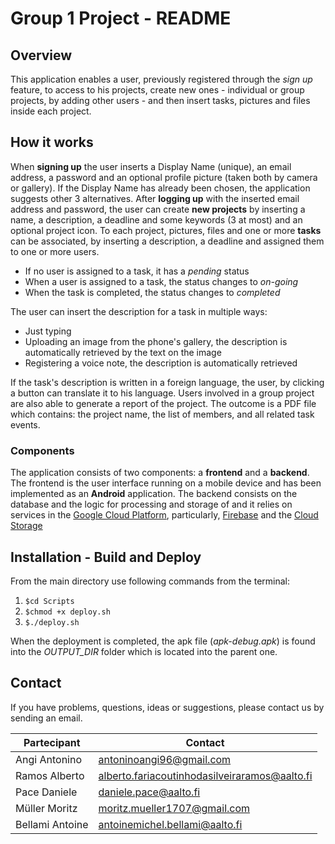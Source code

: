 # Group 1 Project - README

## Overview
This application enables a user, previously registered through the *sign up* feature, to access to his projects, create new ones - individual or group projects, by adding other users - and then insert tasks, pictures and files inside each project.
## How it works
When **signing up** the user inserts a Display Name (unique), an email address, a password and an optional profile picture (taken both by camera or gallery). If the Display Name has already been chosen, the application suggests other 3 alternatives.
After **logging up** with the inserted email address and password, the user can create **new projects** by inserting a name, a description, a deadline and some keywords (3 at most) and an optional project icon.
To each project, pictures, files and one or more **tasks** can be associated, by inserting a description, a deadline and assigned them to one or more users.
* If no user is assigned to a task, it has a *pending* status
* When a user is assigned to a task, the status changes to *on-going*
* When the task is completed, the status changes to *completed*

The user can insert the description for a task in multiple ways:
* Just typing
* Uploading an image from the phone's gallery, the description is automatically retrieved by the text on the image
* Registering a voice note, the description is automatically retrieved

If the task's description is written in a foreign language, the user, by clicking a button can translate it to his language.
Users involved in a group project are also able to generate a report of the project. The outcome is a PDF file which contains: the project name, the list of members, and all related task events.

### Components
The application consists of two components: a **frontend** and a **backend**.
The frontend is the user interface running on a mobile device and has been implemented as an **Android** application.
The backend consists on the database and the logic for processing and storage of  and it relies on services in the [Google Cloud Platform](https://cloud.google.com/products/), particularly, [Firebase](https://firebase.google.com/) and the [Cloud Storage](https://firebase.google.com/docs/storage/)


## Installation - Build and Deploy

From the main directory use following commands from the terminal:
1. `$cd Scripts`
2. `$chmod +x deploy.sh`
3. `$./deploy.sh`

When the deployment is completed, the apk file (*apk-debug.apk*) is found into the *OUTPUT_DIR* folder which is located into the parent one.

## Contact
If you have problems, questions, ideas or suggestions, please contact us by sending an email.

| Partecipant | Contact |
|--|--|
| Angi Antonino | antoninoangi96@gmail.com |
| Ramos Alberto | alberto.fariacoutinhodasilveiraramos@aalto.fi |
| Pace Daniele | daniele.pace@aalto.fi |
| Müller Moritz | moritz.mueller1707@gmail.com |
| Bellami Antoine | antoinemichel.bellami@aalto.fi |




